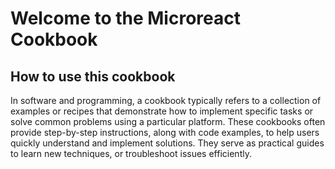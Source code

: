 # Welcome to the Microreact Cookbook

## How to use this cookbook

In software and programming, a cookbook typically refers to a collection of examples or recipes that demonstrate how to implement specific tasks or solve common problems using a particular platform. These cookbooks often provide step-by-step instructions, along with code examples, to help users quickly understand and implement solutions. They serve as practical guides to learn new techniques, or troubleshoot issues efficiently.





